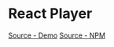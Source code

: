 # React Player

[Source - Demo](https://cookpete.com/react-player/)
[Source - NPM](https://www.npmjs.com/package/react-player)
